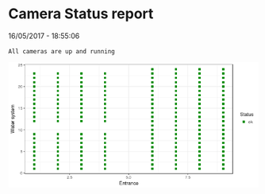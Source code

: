 Camera Status report
================
16/05/2017 - 18:55:06

    All cameras are up and running

![](camreport_files/figure-markdown_github/unnamed-chunk-2-1.png)
